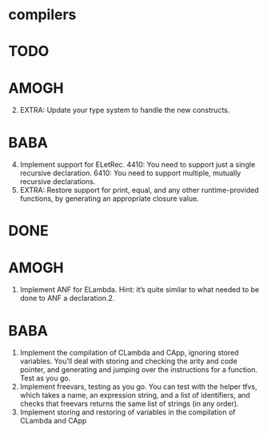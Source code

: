 # compilers

# TODO 

# AMOGH
2. EXTRA: Update your type system to handle the new constructs.

# BABA

4. Implement support for ELetRec. 4410: You need to support just a single recursive declaration. 6410: You need to support multiple, mutually recursive declarations.
5. EXTRA: Restore support for print, equal, and any other runtime-provided functions, by generating an appropriate closure value.

# DONE

# AMOGH
1. Implement ANF for ELambda. Hint: it’s quite similar to what needed to be done to ANF a declaration.2. 

# BABA
1. Implement the compilation of CLambda and CApp, ignoring stored variables. You’ll deal with storing and checking the arity and code pointer, and generating and jumping over the instructions for a function. Test as you go.
2. Implement freevars, testing as you go. You can test with the helper tfvs, which takes a name, an expression string, and a list of identifiers, and checks that freevars returns the same list of strings (in any order).
3. Implement storing and restoring of variables in the compilation of CLambda and CApp
